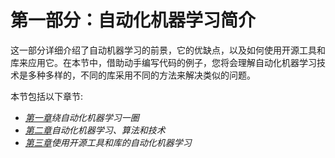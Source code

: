 

# 第一部分：自动化机器学习简介

这一部分详细介绍了自动机器学习的前景，它的优缺点，以及如何使用开源工具和库来应用它。在本节中，借助动手编写代码的例子，您将会理解自动化机器学习技术是多种多样的，不同的库采用不同的方法来解决类似的问题。

本节包括以下章节:

*   [*第一章*](B16890_01_Final_VK_ePub.xhtml#_idTextAnchor014)*绕自动化机器学习一圈*
*   [*第二章*](B16890_02_Final_VK_ePub.xhtml#_idTextAnchor049)*自动化机器学习、算法和技术*
*   [*第三章*](B16890_03_Final_VK_ePub.xhtml#_idTextAnchor058)*使用开源工具和库的自动化机器学习*